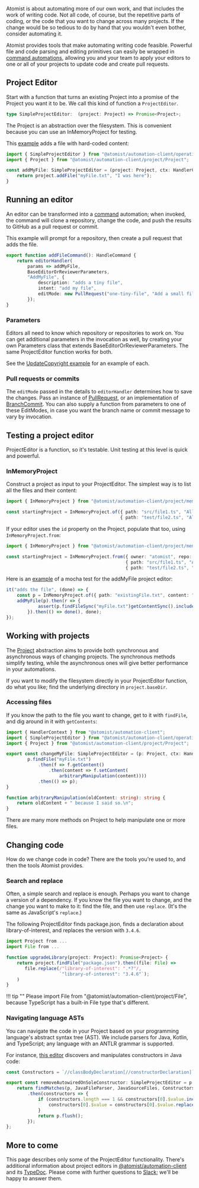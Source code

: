 Atomist is about automating more of our own work, and that includes
the work of writing code.  Not all code, of course, but the repetitive
parts of coding, or the code that you want to change across many
projects.  If the change would be so tedious to do by hand that you
wouldn't even bother, consider automating it.

Atomist provides tools that make automating writing code feasible.
Powerful file and code parsing and editing primitives can easily be
wrapped in [command automations][commands], allowing you and your team
to apply your editors to one or all of your projects to update code
and create pull requests.

[commands]: commands.md (Atomist Command Automations)

## Project Editor

Start with a function that turns an existing Project into a promise of the Project you want it to be. We call this kind of function a `ProjectEditor`.

```typescript
type SimpleProjectEditor:  (project: Project) => Promise<Project>;
```

The Project is an abstraction over the filesystem. This is convenient because you can use an InMemoryProject for testing.

This [example](https://github.com/atomist/automation-client-samples-ts/blob/1da17e847b8e4a55ec246dfac351334ca49f3e71/src/commands/editor/addMyFile.ts) adds a file with hard-coded content:

```typescript
import { SimpleProjectEditor } from "@atomist/automation-client/operations/edit/projectEditor";
import { Project } from "@atomist/automation-client/project/Project";

const addMyFile: SimpleProjectEditor = (project: Project, ctx: HandlerContext) => {
    return project.addFile("myFile.txt", "I was here");
}
```

## Running an editor

An editor can be transformed into a [command][commands] automation; when invoked, the command will clone a repository, change the code, and push the results to GitHub as a pull request or commit.

This example will prompt for a repository, then create a pull request that adds the file.

```typescript
export function addFileCommand(): HandleCommand {
    return editorHandler(
        params => addMyFile,
        BaseEditorOrReviewerParameters,
        "AddMyFile", {
            description: "adds a tiny file",
            intent: "add my file",
            editMode: new PullRequest("one-tiny-file", "Add a small file"),
        });
}
```

### Parameters

Editors all need to know which repository or repositories to work on. You can get additional parameters in the invocation as well, by creating your own Parameters class that extends BaseEditorOrReviewerParameters. The same ProjectEditor function works for both.

See the [UpdateCopyright example](https://github.com/atomist/automation-client-samples-ts/blob/1da17e847b8e4a55ec246dfac351334ca49f3e71/src/commands/editor/addMyFile.ts) for an example of each.

### Pull requests or commits

The `editMode` passed in the details to `editorHandler` determines how to save the changes. Pass an instance of [PullRequest](https://atomist.github.io/automation-client-ts/classes/_operations_edit_editmodes_.pullrequest.html), or an implementation of [BranchCommit](https://atomist.github.io/automation-client-ts/interfaces/_operations_edit_editmodes_.branchcommit.html). You can also supply a function from parameters to one of these EditModes, in case you want the branch name or commit message to vary by invocation.

## Testing a project editor

ProjectEditor is a function, so it's testable. Unit testing at this level is quick and powerful.

### InMemoryProject

Construct a project as input to your ProjectEditor. The simplest way is to list all the files and their content:

```typescript
import { InMemoryProject } from "@atomist/automation-client/project/mem/InMemoryProject";

const startingProject = InMemoryProject.of({ path: "src/file1.ts", "All the stuff in file1"},
                                           { path: "test/file2.ts", "All the stuff in file2"});
```

If your editor uses the `id` property on the Project, populate that too, using `InMemoryProject.from`:

```typescript
import { InMemoryProject } from "@atomist/automation-client/project/mem/InMemoryProject";

const startingProject = InMemoryProject.from({ owner: "atomist", repo: "end-user-documentation", sha: "my-branch" },
                                             { path: "src/file1.ts", "All the stuff in file1"},
                                             { path: "test/file2.ts", "All the stuff in file2"});
```

Here is an [example](https://github.com/atomist/automation-client-samples-ts/blob/1da17e847b8e4a55ec246dfac351334ca49f3e71/test/commands/editor/addMyFileTest.ts) of a mocha test for the addMyFile project editor:

```typescript
it("adds the file", (done) => {
    const p = InMemoryProject.of({ path: "existingFile.txt", content: "Hi\n" });
    addMyFile(p).then(r => {
            assert(p.findFileSync("myFile.txt")getContentSync().includes("I was here");
        }).then(() => done(), done);
});
```

## Working with projects

The [Project](https://atomist.github.io/automation-client-ts/interfaces/_project_project_.project.html) abstraction aims to provide both synchronous and asynchronous ways of changing projects. The synchronous methods simplify testing,
while the asynchronous ones will give better performance in your automations.

If you want to modify the filesystem directly in your ProjectEditor function, do what you like; find the underlying directory in `project.baseDir`.

### Accessing files

If you know the path to the file you want to change, get to it with `findFile`, and dig around in it with `getContents`:

```typescript
import { HandlerContext } from "@atomist/automation-client";
import { SimpleProjectEditor } from "@atomist/automation-client/operations/edit/projectEditor";
import { Project } from "@atomist/automation-client/project/Project";

export const changeMyFile: SimpleProjectEditor = (p: Project, ctx: HandlerContext) =>
        p.findFile("myFile.txt")
            .then(f => f.getContent()
                .then(content => f.setContent(
                    arbitraryManipulation(content))))
            .then(() => p);
}

function arbitraryManipulation(oldContent: string): string {
    return oldContent + " because I said so.\n";
}
```

There are many more methods on Project to help manipulate one or more files.

## Changing code

How do we change code in code? There are the tools you're used to, and then the tools Atomist provides.

### Search and replace

Often, a simple search and replace is enough. Perhaps you want to change a version of a dependency. If you know the file you want to change, and the change you want to make to it: find the file, and then use `replace`. (It's the same as JavaScript's `replace`.)

The following ProjectEditor finds package.json, finds a declaration about library-of-interest, and replaces the version with `3.4.6`.

```typescript
import Project from ...
import File from ...

function upgradeLibrary(project: Project): Promise<Project> {
    return project.findFile("package.json").then((file: File) =>
       file.replace(/"library-of-interest": ".*?"/,
                    `"library-of-interest": "3.4.6"`);
    )
}
```

!!! tip ""
Please import File from "@atomist/automation-client/project/File", because TypeScript has a built-in File type that's different.

### Navigating language ASTs

You can navigate the code in your Project based on your programming language's abstract syntax tree (AST). We include parsers for Java, Kotlin, and TypeScript; any language with an ANTLR grammar is supported.

For instance, [this editor](https://github.com/atomist/spring-automation/blob/8894dcb49bb1ed180beb98a57be5bf4aab908d4c/src/commands/editor/spring/removeUnnecessaryAutowiredAnnotations.ts#L20) discovers and manipulates constructors in Java code:

```typescript
const Constructors = `//classBodyDeclaration[//constructorDeclaration]`;

export const removeAutowiredOnSoleConstructor: SimpleProjectEditor = p => {
    return findMatches(p, JavaFileParser, JavaSourceFiles, Constructors)
        .then(constructors => {
            if (constructors.length === 1 && constructors[0].$value.includes("@Autowired")) {
                constructors[0].$value = constructors[0].$value.replace(/@Autowired[\s]+/, "");
            }
            return p.flush();
        });
};
```

## More to come

This page describes only some of the ProjectEditor functionality. There's additional information about project editors in [@atomist/automation-client](https://github.com/atomist/automation-client-ts/blob/master/docs/ProjectEditors.md) and its [TypeDoc](https://atomist.github.io/automation-client-ts/index.html). Please come with further questions to [Slack](https://join.atomist.com); we'll be happy to answer them.

